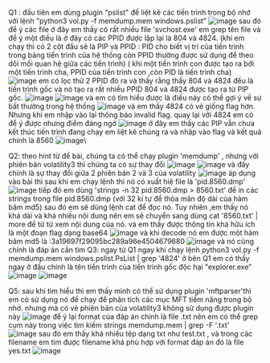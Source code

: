 Q1 :
đầu tiên em dùng plugin "pslist" để liệt kê các tiến trình trong bộ nhớ với lệnh "python3 vol.py -f memdump.mem windows.pslist"
![image](https://github.com/Ahitriko/Training-CTF/assets/151734752/baefc00a-4a95-4829-b191-48826c0bb995) 
sau đó để ý các file ở đây em thấy có rất nhiều file 'svchost.exe'
em grep tên file và để ý một điều là ở đây có các PPID được lặp lại là 804 và 4824.
(khi em chạy thì có 2 cột đầu sẽ là PIP và PPID : PID cho biết vị trí của tiến trình trong bảng tiến trình của hệ thống còn PPID thường được sử dụng để theo dõi mối quan hệ giữa các tiến trình)
( khi một tiến trình con được tạo ra bởi một tiến trình cha, PPID của tiến trình con ,còn PID là tiến trình cha)
![image](https://github.com/Ahitriko/Training-CTF/assets/151734752/7a6d2ccc-84fc-43b9-9e30-b3314c43bbc5)
em có lọc thử 2 PPID đó ra và thấy rằng thấy 804 và 4824 đều là tiến trình gốc và nó tạo ra rất nhiều PPID 804 và 4824 được tạo ra từ PIP gốc.
![image](https://github.com/Ahitriko/Training-CTF/assets/151734752/349149a9-69d3-44fe-9252-76bec1549498)
![image](https://github.com/Ahitriko/Training-CTF/assets/151734752/bae60d3f-c280-4b98-bbd6-24e72845f4b1)
và em có tìm hiểu được là điều này có thể gợi ý về sự bất thường trong hệ thống
![image](https://github.com/Ahitriko/Training-CTF/assets/151734752/eae2dc80-31ed-482b-8335-bfb3275bb72e)
và em thấy 4824 có vẻ giống flag hơn. Nhưng khi em nhập vào lại thông báo invalid flag.
quay lại với 4824 em có để ý được nhưng điểm đáng ngờ
![image](https://github.com/Ahitriko/Training-CTF/assets/151734752/3cb905d0-0898-4399-940b-61b81331a3d6)
ở đây em thấy các PIP vẫn chưa kết thúc tiến trình đang chạy
em liệt kê chúng ra và nhập vào flag và kết quả chính là 8560
![image](https://github.com/Ahitriko/Training-CTF/assets/151734752/da0e3919-0a8c-4791-a326-604aa213356e)\

Q2:
theo hint từ đề bài, chúng ta có thể chạy plugin 'memdump' , nhưng với phiên bản volatility3 thì chúng ta có sự thay đổi
![image](https://github.com/Ahitriko/Training-CTF/assets/151734752/25880ce9-bcff-4a6d-957f-80ba6b4cba8b)
![image](https://github.com/Ahitriko/Training-CTF/assets/151734752/188c74d7-2bd7-498b-a5d4-220c6e30c623)
và đây chính là sự thay đổi giữa 2 phiên bản 2 và 3 của volatility
![image](https://github.com/Ahitriko/Training-CTF/assets/151734752/3bfd95a8-99bb-4edb-84ee-17a6833518e0)
áp dụng vào bài thì sau khi em chạy lệnh thì nó có xuất hiệ file là 'pid.8560.dmp'
![image](https://github.com/Ahitriko/Training-CTF/assets/151734752/8c7364ca-2949-45c8-8c49-069f6ee40d78)
tiếp đó em dùng 'strings -n 32 pid.8560.dmp > 8560.txt' để in các strings trong file pid.8560.dmp (với 32 kí tự để thỏa mãn độ dài của hàm băm md5)
sau đó em sẽ dùng lệnh cat để đọc nó. Tuy nhiên ,em thấy nó khá dài và khá nhiều nội dung
nên em sẽ chuyển sang dùng cat '8560.txt' | more để từ từ xem nội dung của nó.
và em thấy được thông tin khá hữu ích là một đoạn flag dạng base64
![image](https://github.com/Ahitriko/Training-CTF/assets/151734752/2cec7e2e-e74b-48ae-931b-ba25a473bf93)
và khi decode nó em được một hàm băm md5 là :3a19697f29095bc289a96e4504679680
![image](https://github.com/Ahitriko/Training-CTF/assets/151734752/4ebd86ae-cac9-4bad-9c8e-16469af6ef7c)
và nó cũng chính là đáp án cần tìm
Q3:
ngay từ Q1 ngay khi chạy lệnh python3 vol.py -f memdump.mem  windows.pslist.PsList | grep '4824' ở bên Q1
em có thấy ngay ở đầu chính là tên tiến trình của tiến trình gốc độc hại "explorer.exe"
![image](https://github.com/Ahitriko/Training-CTF/assets/151734752/e949f114-f0d2-4400-88fd-7f25ea3c7054)
![image](https://github.com/Ahitriko/Training-CTF/assets/151734752/6b89c337-4274-436d-8389-44eed497bc4e)

Q5:
sau khi tìm hiểu thì em thấy mình có thể sử dụng plugin 'mftparser'thì em có sử dụng nó để chạy để phân tích các mục MFT tiềm năng trong bộ nhớ. 
nhưng mà có vẻ phiên bản của volatility3 không sử dụng được plugin này
![image](https://github.com/Ahitriko/Training-CTF/assets/151734752/8944b993-764f-4371-bdbb-555188215c02)
để ý lại format của đáp án chính là file .txt nên em có thể grep cụm này trong việc tìm kiếm
strings memdump.mem | grep -F '.txt'  
![image](https://github.com/Ahitriko/Training-CTF/assets/151734752/9e94c5d0-ae62-48f6-bfde-10d342b6a3b7)
sau đó em thấy khá nhiều tệp dạng txt như test.txt , và trong các filename em tìm được filename khá phù hợp với format đáp án
đó là file yes.txt
![image](https://github.com/Ahitriko/Training-CTF/assets/151734752/4ecdd086-d740-46a6-982f-890d1283e67e)



